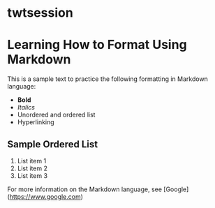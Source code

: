 # twtsession

# Learning How to Format Using Markdown

This is a sample text to practice the following formatting in Markdown language:

-  **Bold** 
-  _Italics_
-  Unordered and ordered list
-  Hyperlinking

## Sample Ordered List

1. List item 1
2. List item  2
3. List item 3

For more information on the Markdown language, see [Google] (https://www.google.com) 

